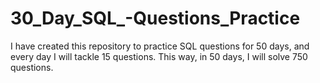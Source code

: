 # 30_Day_SQL_-Questions_Practice
I have created this repository to practice SQL questions for 50 days, and every day I will tackle 15 questions. This way, in 50 days, I will solve 750 questions.
